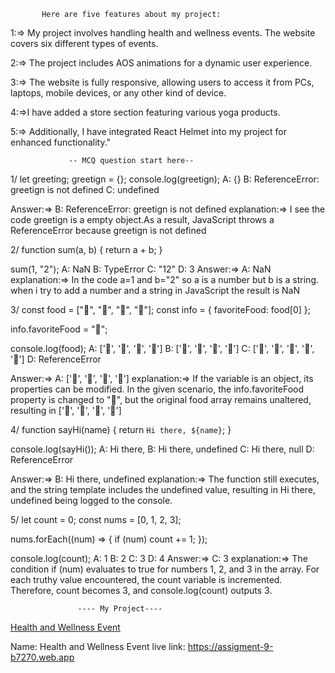            Here are five features about my project:

1:=> My project involves handling health and wellness events. The website covers six different types of events.

2:=> The project includes AOS animations for a dynamic user experience.

3:=>  The website is fully responsive, allowing users to access it from PCs, laptops, mobile devices, or any other kind of device.

4:=>I have added a store section featuring various yoga products.

5:=> Additionally, I have integrated React Helmet into my project for enhanced functionality."



                 -- MCQ question start here--

1/ let greeting;
greetign = {};
console.log(greetign);
A: {}
B: ReferenceError: greetign is not defined
C: undefined

Answer:=> B: ReferenceError: greetign is not defined
explanation:=> I see the code greetign is a empty object.As a result, JavaScript throws a ReferenceError because greetign is not defined

2/ function sum(a, b) {
  return a + b;
}

sum(1, "2");
A: NaN
B: TypeError
C: "12"
D: 3
Answer:=> A: NaN
explanation:=> In the code a=1 and b="2" so a is a number but b is a string. when i try to add a number and a string in JavaScript the result is NaN

3/ const food = ["🍕", "🍫", "🥑", "🍔"];
const info = { favoriteFood: food[0] };

info.favoriteFood = "🍝";

console.log(food);
A: ['🍕', '🍫', '🥑', '🍔']
B: ['🍝', '🍫', '🥑', '🍔']
C: ['🍝', '🍕', '🍫', '🥑', '🍔']
D: ReferenceError

Answer:=> A: ['🍕', '🍫', '🥑', '🍔']
explanation:=> If the variable is an object, its properties can be modified. In the given scenario, the info.favoriteFood property is changed to "🍝", but the original food array remains unaltered, resulting in ['🍕', '🍫', '🥑', '🍔'] 

4/ function sayHi(name) {
  return `Hi there, ${name}`;
}

console.log(sayHi());
A: Hi there,
B: Hi there, undefined
C: Hi there, null
D: ReferenceError

Answer:=> B: Hi there, undefined
explanation:=> The function still executes, and the string template includes the undefined value, resulting in Hi there, undefined being logged to the console.

5/ let count = 0;
const nums = [0, 1, 2, 3];

nums.forEach((num) => {
  if (num) count += 1;
});

console.log(count);
A: 1
B: 2
C: 3
D: 4
Answer:=> C: 3
explanation:=> The condition if (num) evaluates to true for numbers 1, 2, and 3 in the array. For each truthy value encountered, the count variable is incremented. Therefore, count becomes 3, and console.log(count) outputs 3.



                   ---- My Project----
[Health and Wellness Event](https://assigment-9-b7270.web.app)

  Name: Health and Wellness Event
  live link:  https://assigment-9-b7270.web.app                  


